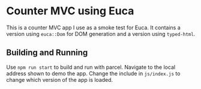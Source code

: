 # Counter MVC using Euca

This is a counter MVC app I use as a smoke test for Euca. It contains a version
using `euca::Dom` for DOM generation and a version using `typed-html`.

## Building and Running

Use `npm run start` to build and run with parcel. Navigate to the local address
shown to demo the app. Change the include in `js/index.js` to change which
version of the app is loaded.
